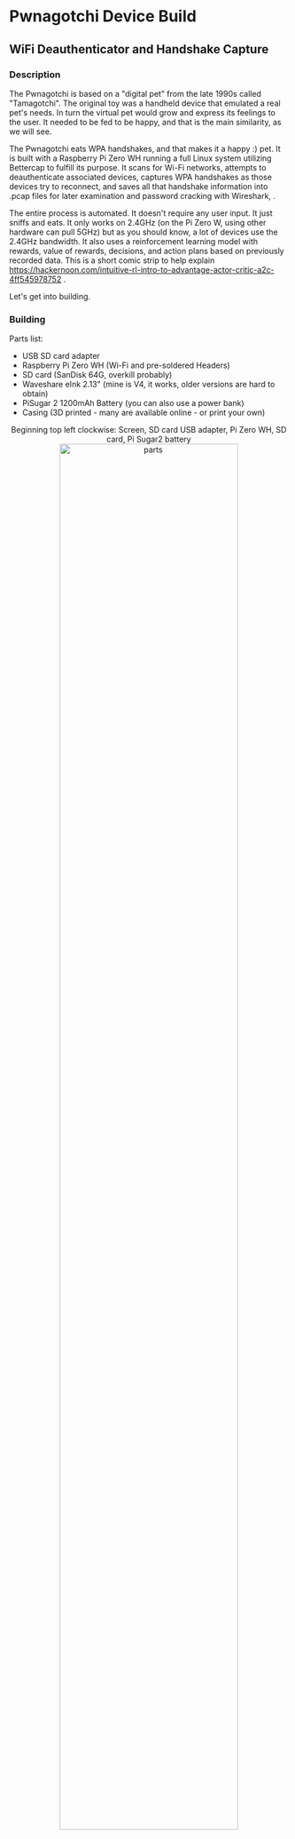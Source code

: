 # Pwnagotchi Device Build

## WiFi Deauthenticator and Handshake Capture

### Description

The Pwnagotchi is based on a "digital pet"  from the late 1990s called "Tamagotchi". The original toy was a
handheld device that emulated a real pet's needs. In turn the virtual pet would grow and express its feelings to the user.
It needed to be fed to be happy, and that is the main similarity, as we will see.

The Pwnagotchi eats WPA handshakes, and that makes it a happy :) pet. It is built with a Raspberry Pi Zero WH running
a full Linux system utilizing Bettercap to fulfill its purpose. It scans for Wi-Fi networks, attempts to deauthenticate
associated devices, captures WPA handshakes as those devices try to reconnect, and saves all that handshake information
into .pcap files for later examination and password cracking with Wireshark, .

The entire process is automated. It doesn't require any user input. It just sniffs and eats. It only works on 2.4GHz (on the
Pi Zero W, using other hardware can pull 5GHz) but as you should know, a lot of devices use the 2.4GHz bandwidth. It also uses a reinforcement learning model with rewards, value of rewards, decisions, and action plans based on previously recorded data. This is a short comic strip to help explain https://hackernoon.com/intuitive-rl-intro-to-advantage-actor-critic-a2c-4ff545978752 .

Let's get into building.

### Building

Parts list:
- USB SD card adapter
- Raspberry Pi Zero WH (Wi-Fi and pre-soldered Headers)
- SD card (SanDisk 64G, overkill probably)
- Waveshare eInk 2.13" (mine is V4, it works, older versions are hard to obtain)
- PiSugar 2 1200mAh Battery (you can also use a power bank)
- Casing (3D printed - many are available online - or print your own)

<p align="center">Beginning top left clockwise: Screen, SD card USB adapter, Pi Zero WH, SD card, Pi Sugar2 battery 
  <br/>
  <img src="https://imgur.com/mR0FWTo.jpg" height="80%" width="80%" alt="parts"/><br /><br />
</p>

There are 3 parts to the sandwich here. The pi attaches to the battery interface and screws in place. Then the screen
plugs into the header pins. These are small and delicate pieces, but it's not too bad if you take your time and don't force things. I made sure not to press hard on the eInk screen, as it may damage its functionality. I connected the pi board and battery together first, then placed the screen face down to distribute pressure evenly while inserting the header pins into the screen interface. It all needs to fit firmly together to fit snugly inside the case.

<p align="center">Components from top, moving down: screen, pi board, battery pack.
  <br/>
  <img src="https://imgur.com/R8rlUZi.jpg" height="80%" width="80%" alt="parts_together"/><br /><br />
</p>


## Install and configuration

Now that all of the pieces are together, we can plug it in and install the image. Credit to https://github.com/jayofelony/pwnagotchi who has
kept the project active and is the source for the most recent stable release.

- Download the image file https://github.com/jayofelony/pwnagotchi
- Write the image to the SD card (Pi imager, Balena etcher)
- Get some drivers so we can SSH into the device 
- Set the IP and mask (10.0.0.1 /24)
- SSH into the device (PuTTY, Powershell) with default credentials which we will change
- Make some changes to the configuration file found in /etc/pwnagotchi/config.toml
	- naming the device, language
	- whitelist any WAP you don't want to attack
	- enable display, type of display, color
	- too many config choices to list, see this reference https://github.com/evilsocket/pwnagotchi/blob/master/pwnagotchi/defaults.toml
	
- You can also run the device in a headless configuration
- Connection by bluetooth tethering to your phone is also possible
- Antenna modification can be accomplished by soldering directly to the board or possibly with USB connection (some report success)
	- This provides much better reception for sniffing

### Web GUI

There is a web UI at http://10.0.0.2:8080/
	- You will need to change the login : pass in the config.toml file we discussed earlier
	- This provides an easy way to control custom plugins and configuration
	
### Bettercap GUI

There is also a Bettercap UI at http://10.0.0.2:80/

### Placing inside the case
Placing the device inside of the case I chose was a tight fit. I used paper to protect the screen from scratches while sliding it into place. Also be careful with the ribbon cable, it is very fragile.

<p align="center">Assembled components inside the casing.
 <br/>
  <img src="https://imgur.com/VsxKy1m.jpg" height="80%" width="80%" alt="parts-inside-case"/><br /><br />
</p>

## Cracking methods

There are different methods to get the pcap files off the device. You can use a tool like FileZilla for a GUI to explore the device in a more user friendly way. The handshake files are found in /root/handshakes/ . You can then copy them to your PC, move them to a Kali VM if you don't already have an active Kali environment spun up. Now you can search through Wireshark and the files for more detail, which can betime consuming.

- You can also use hcxpcapngtool that will convert this information for you.
- 'hcxpcapngtool -o hash.hc22000 ./handshakes/*.pcap' this statement is explained below:
	- hcxpcap tool name
	- output command and file name in hashcat form
	- carry out action in handshakes directory
	- wildcard for any .pcap file there, regardless of name
- You are going to want a good GPU for cracking, or a cloud VM
- Password lists
	- WPA lists at https://www.weakpass.com
		- 'Super WPA' list 11GB
		- 'All-In-One-WiFi' list 134GB
		- You can also build your own custom wordlists in Kali and combine into custom wordlists
 

## Finished build
<p align="center"> Looks can be deceiving
  <br/>
  <img src="https://imgur.com/emJEgKR.jpg" height="80%" width="80%" alt="finished-build"/><br /><br />
</p>
You can see the I/O ports and access windows in the image above.  
Credit goes to all of the developers who worked on the device. This project reflects building and studying the device. This project is meant for ethical hacking purposes, education, and analysis. I do not condone using this device or knowledge in malicious manner.
